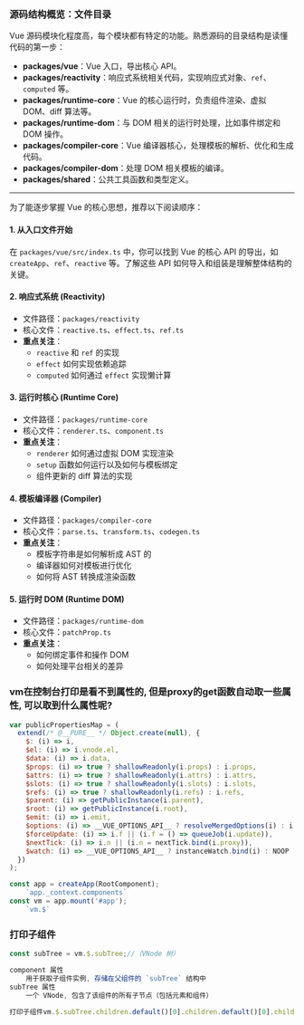 ### 源码结构概览：文件目录
Vue 源码模块化程度高，每个模块都有特定的功能。熟悉源码的目录结构是读懂代码的第一步：
- **packages/vue**：Vue 入口，导出核心 API。
- **packages/reactivity**：响应式系统相关代码，实现响应式对象、`ref`、`computed` 等。
- **packages/runtime-core**：Vue 的核心运行时，负责组件渲染、虚拟 DOM、diff 算法等。
- **packages/runtime-dom**：与 DOM 相关的运行时处理，比如事件绑定和 DOM 操作。
- **packages/compiler-core**：Vue 编译器核心，处理模板的解析、优化和生成代码。
- **packages/compiler-dom**：处理 DOM 相关模板的编译。
- **packages/shared**：公共工具函数和类型定义。
---
为了能逐步掌握 Vue 的核心思想，推荐以下阅读顺序：
#### 1. 从入口文件开始  
在 `packages/vue/src/index.ts` 中，你可以找到 Vue 的核心 API 的导出，如 `createApp`、`ref`、`reactive` 等。了解这些 API 如何导入和组装是理解整体结构的关键。
#### 2. 响应式系统 (Reactivity)  
- 文件路径：`packages/reactivity`  
- 核心文件：`reactive.ts`、`effect.ts`、`ref.ts`  
- **重点关注**：
  - `reactive` 和 `ref` 的实现
  - `effect` 如何实现依赖追踪
  - `computed` 如何通过 `effect` 实现懒计算
#### 3. 运行时核心 (Runtime Core)  
- 文件路径：`packages/runtime-core`  
- 核心文件：`renderer.ts`、`component.ts`  
- **重点关注**：
  - `renderer` 如何通过虚拟 DOM 实现渲染
  - `setup` 函数如何运行以及如何与模板绑定
  - 组件更新的 diff 算法的实现
#### 4. 模板编译器 (Compiler)  
- 文件路径：`packages/compiler-core`  
- 核心文件：`parse.ts`、`transform.ts`、`codegen.ts`  
- **重点关注**：
  - 模板字符串是如何解析成 AST 的
  - 编译器如何对模板进行优化
  - 如何将 AST 转换成渲染函数
#### 5. 运行时 DOM (Runtime DOM)  
- 文件路径：`packages/runtime-dom`  
- 核心文件：`patchProp.ts`  
- **重点关注**：
  - 如何绑定事件和操作 DOM
  - 如何处理平台相关的差异
### vm在控制台打印是看不到属性的, 但是proxy的get函数自动取一些属性, 可以取到什么属性呢?
```js
var publicPropertiesMap = (
  extend(/* @__PURE__ */ Object.create(null), {
    $: (i) => i,
    $el: (i) => i.vnode.el,
    $data: (i) => i.data,
    $props: (i) => true ? shallowReadonly(i.props) : i.props,
    $attrs: (i) => true ? shallowReadonly(i.attrs) : i.attrs,
    $slots: (i) => true ? shallowReadonly(i.slots) : i.slots,
    $refs: (i) => true ? shallowReadonly(i.refs) : i.refs,
    $parent: (i) => getPublicInstance(i.parent),
    $root: (i) => getPublicInstance(i.root),
    $emit: (i) => i.emit,
    $options: (i) => __VUE_OPTIONS_API__ ? resolveMergedOptions(i) : i.type,
    $forceUpdate: (i) => i.f || (i.f = () => queueJob(i.update)),
    $nextTick: (i) => i.n || (i.n = nextTick.bind(i.proxy)),
    $watch: (i) => __VUE_OPTIONS_API__ ? instanceWatch.bind(i) : NOOP
  })
);

const app = createApp(RootComponent);
	`app._context.components`
const vm = app.mount('#app');
	`vm.$`
```
### 打印子组件
```js
const subTree = vm.$.subTree;//（VNode 树）

component 属性
	用于获取子组件实例, 存储在父组件的 `subTree` 结构中
subTree 属性
	一个 VNode, 包含了该组件的所有子节点（包括元素和组件）

打印子组件vm.$.subTree.children.default()[0].children.default()[0].children.default()
```
